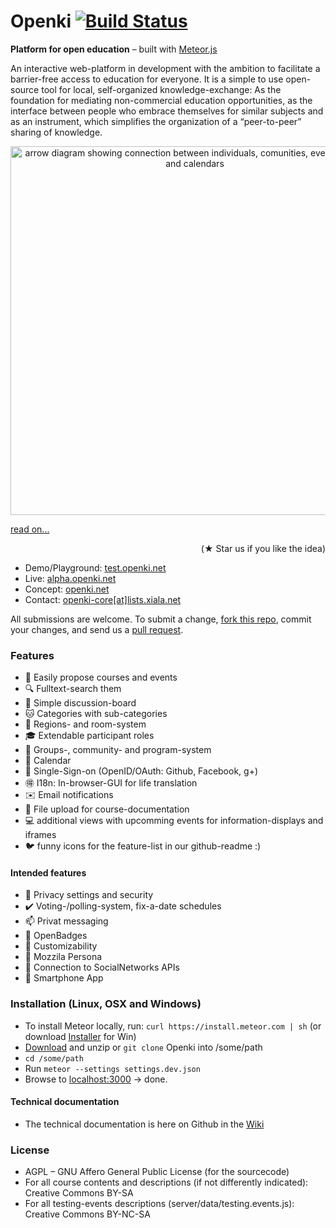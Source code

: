Openki   [![Build Status](https://travis-ci.org/schuel/hmmm.svg?branch=master)](https://travis-ci.org/schuel/hmmm)
====

**Platform for open education** – built with [Meteor.js](http://meteor.com)

An interactive web-platform in development with the ambition to facilitate a barrier-free access to education for everyone. It is a simple to use open-source tool for local, self-organized knowledge-exchange: As the foundation for mediating non-commercial education opportunities, as the interface between people who embrace themselves for similar subjects and as an instrument, which simplifies the organization of a “peer-to-peer” sharing of knowledge.

<div align="center"><img src="https://cloud.githubusercontent.com/assets/9354955/8768227/87a178c6-2e78-11e5-8ba8-a35c834ecda3.png" width="590" alt="arrow diagram showing connection between individuals, comunities, event-locations and calendars"></div>

[  read on...](http://openki.net "our blog")
<div align="right"> (<span class="octicon octicon-star">★</span> Star us if you like the idea)</div>

- Demo/Playground: [test.openki.net](http://test.openki.net/?region=Englistan "runing here")
- Live: [alpha.openki.net](https://alpha.openki.net)
- Concept: [openki.net](http://openki.net "our blog")
- Contact: [openki-core[at]lists.xiala.net](mailto:openki-core[_at_]lists.xiala.net "write us")


All submissions are welcome. To submit a change, [fork this repo](https://github.com/schuel/hmmm/fork), commit your changes, and send us a [pull request](http://help.github.com/send-pull-requests/).


### Features
- :pencil: Easily propose courses and events
- :mag: Fulltext-search them
- :speech_balloon: Simple discussion-board
- :cat: Categories with sub-categories
- :door: Regions- and room-system
- :mortar_board: Extendable participant roles
- :white_flower: Groups-, community- and program-system
- :date: Calendar
- :key: Single-Sign-on (OpenID/OAuth: Github, Facebook, g+)
- :ideograph_advantage: I18n: In-browser-GUI for life translation
- :envelope: Email notifications
- :open_file_folder: File upload for course-documentation
- :computer: additional views with upcomming events for information-displays and iframes
- :bird: funny icons for the feature-list in our github-readme :)

#### Intended features
- :closed_lock_with_key: Privacy settings and security
- :heavy_check_mark: Voting-/polling-system, fix-a-date schedules
- :mailbox: Privat messaging
- :name_badge: OpenBadges
- :ghost: Customizability
- :ticket: Mozzila Persona
- :8ball: Connection to SocialNetworks APIs
- :iphone: Smartphone App

### Installation (Linux, OSX and Windows)
- To install Meteor locally, run: `curl https://install.meteor.com | sh`  (or download [Installer](https://install.meteor.com/windows) for Win)
- [Download](https://github.com/schuel/hmmm/archive/master.zip) and unzip or `git clone` Openki into /some/path
- `cd /some/path`
- Run `meteor --settings settings.dev.json`
- Browse to [localhost:3000](http://localhost:3000/)  -> done.

#### Technical documentation
- The technical documentation is here on Github in the <span class="octicon octicon-book"></span>[Wiki](https://github.com/schuel/hmmm/wiki)

### License
- AGPL – GNU Affero General Public License (for the sourcecode) <span class="octicon octicon-mark-github"></span>
- For all course contents and descriptions (if not differently indicated): Creative Commons BY-SA
- For all testing-events descriptions (server/data/testing.events.js): Creative Commons BY-NC-SA
